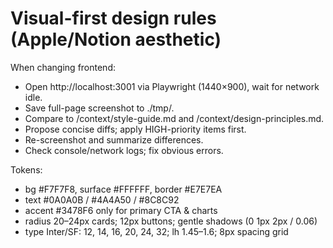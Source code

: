 # Visual-first design rules (Apple/Notion aesthetic)

When changing frontend:
- Open http://localhost:3001 via Playwright (1440×900), wait for network idle.
- Save full-page screenshot to ./tmp/.
- Compare to /context/style-guide.md and /context/design-principles.md.
- Propose concise diffs; apply HIGH-priority items first.
- Re-screenshot and summarize differences.
- Check console/network logs; fix obvious errors.

Tokens:
- bg #F7F7F8, surface #FFFFFF, border #E7E7EA
- text #0A0A0B / #4A4A50 / #8C8C92
- accent #3478F6 only for primary CTA & charts
- radius 20–24px cards; 12px buttons; gentle shadows (0 1px 2px / 0.06)
- type Inter/SF: 12, 14, 16, 20, 24, 32; lh 1.45–1.6; 8px spacing grid
